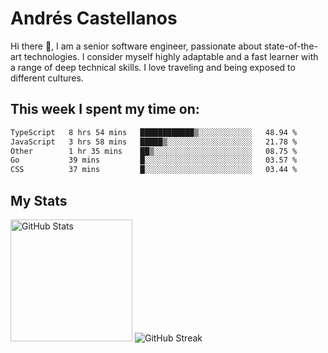 # Andrés Castellanos

Hi there 👋, I am a senior software engineer, passionate about state-of-the-art technologies. I consider myself highly adaptable and a fast learner with a range of deep technical skills. I love traveling and being exposed to different cultures.

## This week I spent my time on:

<!--START_SECTION:waka-->

```txt
TypeScript   8 hrs 54 mins   ████████████▒░░░░░░░░░░░░   48.94 %
JavaScript   3 hrs 58 mins   █████▒░░░░░░░░░░░░░░░░░░░   21.78 %
Other        1 hr 35 mins    ██▒░░░░░░░░░░░░░░░░░░░░░░   08.75 %
Go           39 mins         █░░░░░░░░░░░░░░░░░░░░░░░░   03.57 %
CSS          37 mins         █░░░░░░░░░░░░░░░░░░░░░░░░   03.44 %
```

<!--END_SECTION:waka-->

## My Stats

<img height="195" src="https://github-readme-stats.vercel.app/api?username=andrescv&show_icons=true&theme=onedark&hide_border=true&card_width=495" alt="GitHub Stats" />

<img src="https://streak-stats.demolab.com?user=andrescv&theme=one-dark-pro&hide_border=true" alt="GitHub Streak" />
